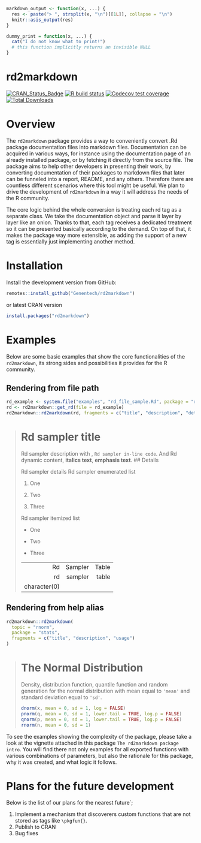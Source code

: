 
``` r
markdown_output <- function(x, ...) {
  res <- paste("> ", strsplit(x, "\n")[[1L]], collapse = "\n")
  knitr::asis_output(res)
}
```

``` r
dummy_print = function(x, ...) {
  cat("I do not know what to print!")
  # this function implicitly returns an invisible NULL
}
```

# rd2markdown

[![CRAN_Status_Badge](http://www.r-pkg.org/badges/version/rd2markdown)](https://cran.r-project.org/package=rd2markdown)
[![R build
status](https://github.com/Genentech/rd2markdown/workflows/R-CMD-check/badge.svg)](https://github.com/Genentech/rd2markdown/actions?query=workflow%3AR-CMD-check)
[![Codecov test
coverage](https://codecov.io/gh/Genentech/rd2markdown/branch/main/graph/badge.svg)](https://app.codecov.io/gh/Genentech/rd2markdown?branch=main)
[![Total
Downloads](http://cranlogs.r-pkg.org/badges/grand-total/rd2markdown?color=orange)](http://cranlogs.r-pkg.org/badges/grand-total/rd2markdown)

# Overview

The `rd2markdown` package provides a way to conveniently convert .Rd
package documentation files into markdown files. Documentation can be
acquired in various ways, for instance using the documentation page of
an already installed package, or by fetching it directly from the source
file. The package aims to help other developers in presenting their
work, by converting documentation of their packages to markdown files
that later can be funneled into a report, README, and any others.
Therefore there are countless different scenarios where this tool might
be useful. We plan to drive the development of `rd2markdown` in a way it
will address the needs of the R community.

The core logic behind the whole conversion is treating each rd tag as a
separate class. We take the documentation object and parse it layer by
layer like an onion. Thanks to that, each tag receives a dedicated
treatment so it can be presented basically according to the demand. On
top of that, it makes the package way more extensible, as adding the
support of a new tag is essentially just implementing another method.

# Installation

Install the development version from GitHub:

``` r
remotes::install_github("Genentech/rd2markdown")
```

or latest CRAN version

``` r
install.packages("rd2markdown")
```

# Examples

Below are some basic examples that show the core functionalities of the
`rd2markdown`, its strong sides and possibilities it provides for the R
community.

## Rendering from file path

``` r
rd_example <- system.file("examples", "rd_file_sample.Rd", package = "rd2markdown")
rd <- rd2markdown::get_rd(file = rd_example)
rd2markdown::rd2markdown(rd, fragments = c("title", "description", "details"))
```

> # Rd sampler title
>
> Rd sampler description with , `Rd sampler in-line code`. And Rd
> dynamic content, **italics text**, **emphasis text**. ## Details
>
> Rd sampler details Rd sampler enumerated list
>
> 1.  One
>
> 2.  Two
>
> 3.  Three
>
> Rd sampler itemized list
>
> -   One
>
> -   Two
>
> -   Three
>
> |              |         |       |
> |-------------:|--------:|------:|
> |           Rd | Sampler | Table |
> |           rd | sampler | table |
> | character(0) |         |       |

## Rendering from help alias

``` r
rd2markdown::rd2markdown(
  topic = "rnorm",
  package = "stats",
  fragments = c("title", "description", "usage")
)
```

> # The Normal Distribution
>
> Density, distribution function, quantile function and random
> generation for the normal distribution with mean equal to `'mean'` and
> standard deviation equal to `'sd'`.
>
> ``` r
> dnorm(x, mean = 0, sd = 1, log = FALSE)
> pnorm(q, mean = 0, sd = 1, lower.tail = TRUE, log.p = FALSE)
> qnorm(p, mean = 0, sd = 1, lower.tail = TRUE, log.p = FALSE)
> rnorm(n, mean = 0, sd = 1)
> ```

To see the examples showing the complexity of the package, please take a
look at the vignette attached in this package
`The rd2markdown package intro`. You will find there not only examples
for all exported functions with various combinations of parameters, but
also the rationale for this package, why it was created, and what logic
it follows.

# Plans for the future development

Below is the list of our plans for the nearest future\`;

1.  Implement a mechanism that discoverers custom functions that are not
    stored as tags like `\pkgfun{}`.
2.  Publish to CRAN
3.  Bug fixes
